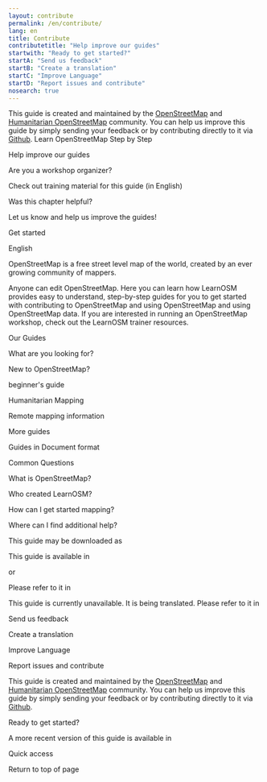 ```yaml
---
layout: contribute
permalink: /en/contribute/
lang: en
title: Contribute
contributetitle: "Help improve our guides"
startwith: "Ready to get started?"
startA: "Send us feedback"
startB: "Create a translation"
startC: "Improve Language"
startD: "Report issues and contribute"
nosearch: true
---
```

This guide is created and maintained by the [OpenStreetMap](http://www.openstreetmap.org/) and [Humanitarian OpenStreetMap](http://hotosm.org/) community. You can help us improve this guide by simply sending your feedback or by contributing directly to it via [Github](http://github.com/hotosm/learnosm).
Learn OpenStreetMap Step by Step

Help improve our guides

Are you a workshop organizer?

Check out training material for this guide (in English)

Was this chapter helpful?

Let us know and help us improve the guides!

Get started

English

OpenStreetMap is a free street level map of the world, created by an ever growing community of mappers.

Anyone can edit OpenStreetMap. Here you can learn how LearnOSM provides easy to understand, step-by-step guides for you to get started with contributing to OpenStreetMap and using OpenStreetMap and using OpenStreetMap data. If you are interested in running an OpenStreetMap workshop, check out the LearnOSM trainer resources.

Our Guides

What are you looking for?

New to OpenStreetMap?

beginner's guide

Humanitarian Mapping

Remote mapping information

More guides

Guides in Document format

Common Questions

What is OpenStreetMap?

Who created LearnOSM?

How can I get started mapping?

Where can I find additional help?

This guide may be downloaded as

This guide is available in 

or  

Please refer to it in 

This guide is currently unavailable. It is being translated. Please refer to it in 

Send us feedback

Create a translation

Improve Language

Report issues and contribute

This guide is created and maintained by the [OpenStreetMap](http://www.openstreetmap.org/) and [Humanitarian OpenStreetMap](http://hotosm.org/) community. You can help us improve this guide by simply sending your feedback or by contributing directly to it via [Github](http://github.com/hotosm/learnosm).

Ready to get started?

A more recent version of this guide is available in

Quick access

Return to top of page

